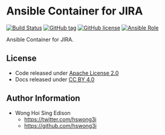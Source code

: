 Ansible Container for JIRA
==========================

[![Build Status](https://travis-ci.org/alvistack/ansible-container-jira.svg?branch=master)](https://travis-ci.org/alvistack/ansible-container-jira)
[![GitHub tag](https://img.shields.io/github/tag/alvistack/ansible-container-jira.svg)](https://github.com/alvistack/ansible-container-jira)
[![GitHub license](https://img.shields.io/github/license/alvistack/ansible-container-jira.svg)](https://github.com/alvistack/ansible-container-jira/blob/master/LICENSE)
[![Ansible Role](https://img.shields.io/badge/galaxy-alvistack.container--jira-blue.svg)](https://galaxy.ansible.com/alvistack/container-jira)

Ansible Container for JIRA.

License
-------

-   Code released under [Apache License 2.0](https://github.com/alvistack/ansible-container-jira/blob/master/LICENSE)
-   Docs released under [CC BY 4.0](http://creativecommons.org/licenses/by/4.0/)

Author Information
------------------

-   Wong Hoi Sing Edison
    -   <https://twitter.com/hswong3i>
    -   <https://github.com/hswong3i>

